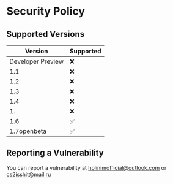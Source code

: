 # Security Policy

## Supported Versions

| Version             | Supported          |
| ------------------- | ------------------ |
| Developer Preview   | :x:                |
| 1.1                 | :x:                |
| 1.2                 | :x:                |
| 1.3                 | :x:                |
| 1.4                 | :x:                |
| 1.                  | :x:                |
| 1.6                 | :white_check_mark: |
| 1.7openbeta         | :white_check_mark: | 

## Reporting a Vulnerability

You can report a vulnerability at holinimofficial@outlook.com or cs2isshit@mail.ru
